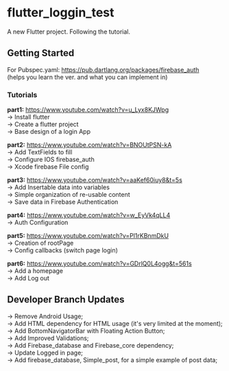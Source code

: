 # flutter_loggin_test

A new Flutter project. 
Following the tutorial.

## Getting Started

For Pubspec.yaml: https://pub.dartlang.org/packages/firebase_auth
<br>(helps you learn the ver. and what you can implement in)

### Tutorials <br>
**part1:** https://www.youtube.com/watch?v=u_Lyx8KJWpg
  <br>-> Install flutter
  <br>-> Create a flutter project
  <br>-> Base design of a login App<br>

**part2:** https://www.youtube.com/watch?v=BNOUtPSN-kA
  <br>-> Add TextFields to fill
  <br>-> Configure IOS firebase_auth
  <br>-> Xcode firebase File config<br>

**part3:** https://www.youtube.com/watch?v=aaKef60iuy8&t=5s
  <br>-> Add Insertable data into variables
  <br>-> Simple organization of re-usable content
  <br>-> Save data in Firebase Authentication<br>

**part4:** https://www.youtube.com/watch?v=w_EyVk4qLL4
  <br>-> Auth Configuration

**part5:** https://www.youtube.com/watch?v=Pl1rKBnmDkU
  <br>-> Creation of rootPage
  <br>-> Config callbacks (switch page login)

**part6:** https://www.youtube.com/watch?v=GDrlQ0L4ogg&t=561s
  <br>-> Add a homepage
  <br>-> Add Log out

## Developer Branch Updates

  -> Remove Android Usage;
  <br>-> Add HTML dependency for HTML usage (it's very limited at the moment);
  <br>-> Add BottomNavigatorBar with Floating Action Button;
  <br>-> Add Improved Validations;
  <br>-> Add Firebase_database and Firebase_core dependency;
  <br>-> Update Logged in page;
  <br>-> Add firebase_database, Simple_post, for a simple example of post data;




